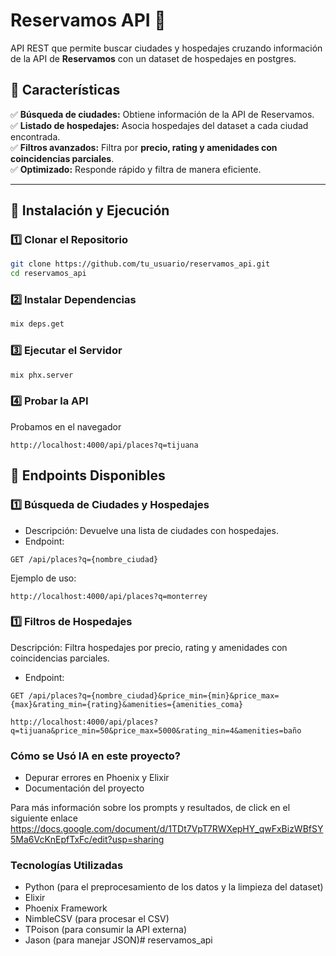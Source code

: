 # Reservamos API 🚀

API REST que permite buscar ciudades y hospedajes cruzando información de la API de **Reservamos** con un dataset de hospedajes en postgres. 

## 📌 Características
✅ **Búsqueda de ciudades:** Obtiene información de la API de Reservamos.  
✅ **Listado de hospedajes:** Asocia hospedajes del dataset a cada ciudad encontrada.  
✅ **Filtros avanzados:** Filtra por **precio, rating y amenidades con coincidencias parciales**.  
✅ **Optimizado:** Responde rápido y filtra de manera eficiente.  

---

## 🚀 Instalación y Ejecución  

### **1️⃣ Clonar el Repositorio**
```sh
git clone https://github.com/tu_usuario/reservamos_api.git
cd reservamos_api
```

### **2️⃣ Instalar Dependencias**
```sh
mix deps.get
```
### **3️⃣ Ejecutar el Servidor**
```sh
mix phx.server
```
### **4️⃣ Probar la API**
Probamos en el navegador
```
http://localhost:4000/api/places?q=tijuana
```
## **📌 Endpoints Disponibles**
### **1️⃣ Búsqueda de Ciudades y Hospedajes**
* Descripción: Devuelve una lista de ciudades con hospedajes.
* Endpoint:
```
GET /api/places?q={nombre_ciudad}
```
Ejemplo de uso:
```
http://localhost:4000/api/places?q=monterrey
```

### **1️⃣ Filtros de Hospedajes**
Descripción: Filtra hospedajes por precio, rating y amenidades con coincidencias parciales.
* Endpoint:
```
GET /api/places?q={nombre_ciudad}&price_min={min}&price_max={max}&rating_min={rating}&amenities={amenities_coma}
```

```
http://localhost:4000/api/places?q=tijuana&price_min=50&price_max=5000&rating_min=4&amenities=baño
```

### **Cómo se Usó IA en este proyecto?**
* Depurar errores en Phoenix y Elixir
* Documentación del proyecto

Para más información sobre los prompts y resultados, de click en el siguiente enlace
https://docs.google.com/document/d/1TDt7VpT7RWXepHY_qwFxBizWBfSY5Ma6VcKnEpfTxFc/edit?usp=sharing

### **Tecnologías Utilizadas**
* Python (para el preprocesamiento de los datos y la limpieza del dataset)
* Elixir
* Phoenix Framework
* NimbleCSV (para procesar el CSV)
* TPoison (para consumir la API externa)
* Jason (para manejar JSON)# reservamos_api

